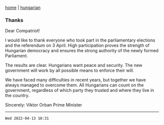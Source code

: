 [home](../README.md)
 | 
[hungarian](../hu/2022-04-13.md)

### Thanks

Dear Compatriot!

I would like to thank everyone who took part in the parliamentary elections and the referendum on 3 April. High participation proves the strength of Hungarian democracy and ensures the strong authority of the newly formed Parliament.

The results are clear. Hungarians want peace and security. The new government will work by all possible means to enforce their will.

We have faced many difficulties in recent years, but together we have always managed to overcome them. All Hungarians can count on the government, regardless of which party they trusted and where they live in the country.

Sincerely:
Viktor Orban
Prime Minister

---
`Wed 2022-04-13 10:31`
